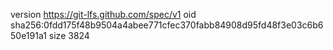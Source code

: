 version https://git-lfs.github.com/spec/v1
oid sha256:0fdd175f48b9504a4abee771cfec370fabb84908d95fd48f3e03c6b650e191a1
size 3824
